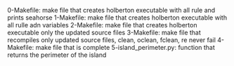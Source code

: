 0-Makefile: make file that creates holberton executable with all rule and prints seahorse
1-Makefile: make file that creates holberton executable with all rulle adn variables
2-Makefile: make file that creates holberton executable only the updated source files
3-Makefile: make file that recompiles only updated source files, clean, oclean, fclean, re never fail
4-Makefile: make file that is complete
5-island_perimeter.py: function that returns the perimeter of the island
